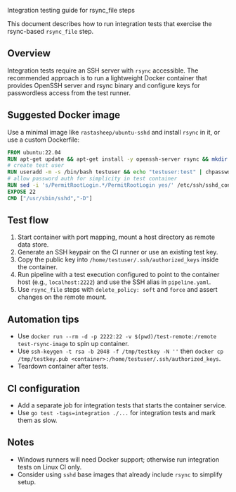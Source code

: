 Integration testing guide for rsync_file steps

This document describes how to run integration tests that exercise the rsync-based `rsync_file` step.

Overview
--------
Integration tests require an SSH server with `rsync` accessible. The recommended approach is to run a lightweight Docker container that provides OpenSSH server and rsync binary and configure keys for passwordless access from the test runner.

Suggested Docker image
----------------------
Use a minimal image like `rastasheep/ubuntu-sshd` and install `rsync` in it, or use a custom Dockerfile:

```Dockerfile
FROM ubuntu:22.04
RUN apt-get update && apt-get install -y openssh-server rsync && mkdir /var/run/sshd
# create test user
RUN useradd -m -s /bin/bash testuser && echo "testuser:test" | chpasswd
# allow password auth for simplicity in test container
RUN sed -i 's/PermitRootLogin.*/PermitRootLogin yes/' /etc/ssh/sshd_config || true
EXPOSE 22
CMD ["/usr/sbin/sshd","-D"]
```

Test flow
---------
1. Start container with port mapping, mount a host directory as remote data store.
2. Generate an SSH keypair on the CI runner or use an existing test key.
3. Copy the public key into `/home/testuser/.ssh/authorized_keys` inside the container.
4. Run pipeline with a test execution configured to point to the container host (e.g., `localhost:2222`) and use the SSH alias in `pipeline.yaml`.
5. Use `rsync_file` steps with `delete_policy: soft` and `force` and assert changes on the remote mount.

Automation tips
---------------
- Use `docker run --rm -d -p 2222:22 -v $(pwd)/test-remote:/remote test-rsync-image` to spin up container.
- Use `ssh-keygen -t rsa -b 2048 -f /tmp/testkey -N ''` then `docker cp /tmp/testkey.pub <container>:/home/testuser/.ssh/authorized_keys`.
- Teardown container after tests.

CI configuration
----------------
- Add a separate job for integration tests that starts the container service.
- Use `go test -tags=integration ./...` for integration tests and mark them as slow.

Notes
-----
- Windows runners will need Docker support; otherwise run integration tests on Linux CI only.
- Consider using `sshd` base images that already include `rsync` to simplify setup.
